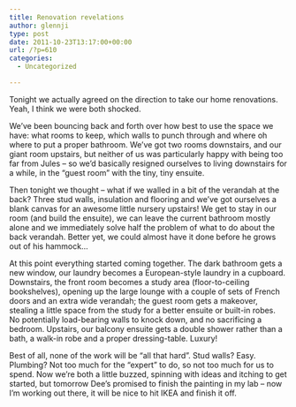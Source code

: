 ```yaml
---
title: Renovation revelations
author: glennji
type: post
date: 2011-10-23T13:17:00+00:00
url: /?p=610
categories:
  - Uncategorized

---
```

Tonight we actually agreed on the direction to take our home renovations. Yeah, I think we were both shocked.

We&#8217;ve been bouncing back and forth over how best to use the space we have: what rooms to keep, which walls to punch through and where oh where to put a proper bathroom. We&#8217;ve got two rooms downstairs, and our giant room upstairs, but neither of us was particularly happy with being too far from Jules &#8211; so we&#8217;d basically resigned ourselves to living downstairs for a while, in the &#8220;guest room&#8221; with the tiny, tiny ensuite.

Then tonight we thought &#8211; what if we walled in a bit of the verandah at the back? Three stud walls, insulation and flooring and we&#8217;ve got ourselves a blank canvas for an awesome little nursery upstairs! We get to stay in our room (and build the ensuite), we can leave the current bathroom mostly alone and we immediately solve half the problem of what to do about the back verandah. Better yet, we could almost have it done before he grows out of his hammock&#8230;

At this point everything started coming together. The dark bathroom gets a new window, our laundry becomes a European-style laundry in a cupboard. Downstairs, the front room becomes a study area (floor-to-ceiling bookshelves), opening up the large lounge with a couple of sets of French doors and an extra wide verandah; the guest room gets a makeover, stealing a little space from the study for a better ensuite or built-in robes. No potentially load-bearing walls to knock down, and no sacrificing a bedroom. Upstairs, our balcony ensuite gets a double shower rather than a bath, a walk-in robe and a proper dressing-table. Luxury!

Best of all, none of the work will be &#8220;all that hard&#8221;. Stud walls? Easy. Plumbing? Not too much for the &#8220;expert&#8221; to do, so not too much for us to spend. Now we&#8217;re both a little buzzed, spinning with ideas and itching to get started, but tomorrow Dee&#8217;s promised to finish the painting in my lab &#8211; now I&#8217;m working out there, it will be nice to hit IKEA and finish it off.
